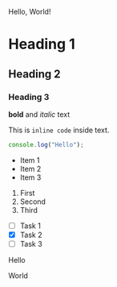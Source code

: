 Hello, World!

# Heading 1

## Heading 2

### Heading 3

**bold** and *italic* text

This is `inline code` inside text.

```javascript
console.log("Hello");
```

- Item 1
- Item 2
- Item 3

1. First
2. Second
3. Third

- [ ] Task 1
- [x] Task 2
- [ ] Task 3

Hello

World
